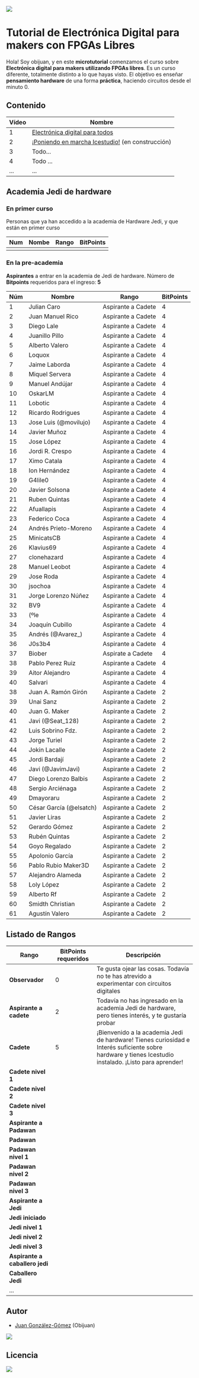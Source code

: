 ![](https://github.com/Obijuan/digital-electronics-with-open-FPGAs-tutorial/raw/master/wiki/portada/alicia-maker.jpg)

# Tutorial de Electrónica Digital para makers con FPGAs Libres

Hola! Soy obijuan, y en este **microtutorial** comenzamos el curso sobre **Electrónica digital para makers utilizando FPGAs libres**. Es un curso diferente, totalmente distinto a lo que hayas visto. El objetivo es enseñar **pensamiento hardware** de una forma **práctica**, haciendo circuitos desde el minuto 0.

## Contenido

| Vídeo | Nombre  |
|-------|---------|
| 1 | [Electrónica digital para todos](https://github.com/Obijuan/digital-electronics-with-open-FPGAs-tutorial/wiki/Video-1:-Electr%C3%B3nica-digital-para-todos)    |
| 2 | [¡Poniendo en marcha Icestudio!](https://github.com/Obijuan/digital-electronics-with-open-FPGAs-tutorial/wiki/V%C3%ADdeo-2:-%C2%A1Poniendo-en-marcha-Icestudio!) (en construcción)  |
| 3 | Todo... |
| 4 | Todo ... |
|...|...|

## Academia Jedi de hardware

### En primer curso

Personas que ya han accedido a la academia de Hardware Jedi, y que están en primer curso

|Num  | Nombe   | Rango  | BitPoints |
|-----|---------|--------|-----------|
|     |         |        |           |

### En la pre-academia

**Aspirantes** a entrar en la academia de Jedi de hardware. Número de **Bitpoints** requeridos para el ingreso: **5**

|Núm|  Nombre               |  Rango             |  BitPoints |
|------|-----------------------|--------------------|------------|
|1     | Julian Caro           | Aspirante a Cadete | 4 |
|2     | Juan Manuel Rico      | Aspirante a Cadete | 4 |
|3     | Diego Lale            | Aspirante a Cadete | 4 |
|4     | Juanillo Pillo        | Aspirante a Cadete | 4 |
|5     | Alberto Valero        | Aspirante a Cadete | 4 |
|6     | Loquox                | Aspirante a Cadete | 4 |
|7     | Jaime Laborda         | Aspirante a Cadete | 4 |
|8     | Miquel Servera        | Aspirante a Cadete | 4 |
|9     | Manuel Andújar        | Aspirante a Cadete | 4 |
|10    | OskarLM               | Aspirante a Cadete | 4 |
|11    | Lobotic               | Aspirante a Cadete | 4 |
|12    | Ricardo Rodrigues     | Aspirante a Cadete | 4 |
|13    | Jose Luis (@movilujo) | Aspirante a Cadete | 4 |
|14    | Javier Muñoz          | Aspirante a Cadete | 4 |
|15    | Jose López            | Aspirante a Cadete | 4 |
|16    | Jordi R. Crespo       | Aspirante a Cadete | 4 |
|17    | Ximo Catala           | Aspirante a Cadete | 4 |
|18    | Ion Hernández         | Aspirante a Cadete | 4 |
|19    | G4lile0               | Aspirante a Cadete | 4 |
|20    | Javier Solsona        | Aspirante a Cadete | 4 |
|21    | Ruben Quintas         | Aspirante a Cadete | 4 |
|22    | Afuallapis            | Aspirante a Cadete | 4 |
|23    | Federico Coca         | Aspirante a Cadete | 4 |
|24    | Andrés Prieto-Moreno  | Aspirante a Cadete | 4 |
|25    | MinicatsCB            | Aspirante a Cadete | 4 |
|26    | Klavius69             | Aspirante a Cadete | 4 |
|27    | clonehazard           | Aspirante a Cadete | 4 |
|28    | Manuel Leobot         | Aspirante a Cadete | 4 |
|29    | Jose Roda               | Aspirante a Cadete | 4 |
|30    | jsochoa                 | Aspirante a Cadete | 4 |
|31    | Jorge Lorenzo Núñez     | Aspirante a Cadete | 4 |
|32    | BV9                     | Aspirante a Cadete | 4 |
|33    | (ºle                    | Aspirante a Cadete | 4 |
|34    | Joaquín Cubillo         | Aspirante a Cadete | 4 |
|35    | Andrés (@Avarez_)     | Aspirante a Cadete | 4 |
|36    | J0s3b4                | Aspirante a Cadete | 4 |
|37    | Biober                | Aspirate a Cadete  | 4 |
|38    | Pablo Perez Ruiz      | Aspirante a Cadete | 4 |
|39    | Aitor Alejandro       | Aspirante a Cadete | 4 |
|40    | Salvari               | Aspirante a Cadete | 4 |
|38    | Juan A. Ramón Girón   | Aspirante a Cadete | 2 |
|39    | Unai Sanz             | Aspirante a Cadete | 2 |
|40    | Juan G. Maker         | Aspirante a Cadete | 2 |
|41    | Javi (@Seat_128)      | Aspirante a Cadete | 2 |
|42    | Luis Sobrino Fdz.     | Aspirante a Cadete | 2 |
|43    | Jorge Turiel          | Aspirante a Cadete | 2 |
|44    | Jokin Lacalle         | Aspirante a Cadete | 2 |
|45    | Jordi Bardají         | Aspirante a Cadete | 2 |
|46    | Javi (@JavimJavi)     | Aspirante a Cadete | 2 |
|47    | Diego Lorenzo Balbis  | Aspirante a Cadete | 2 |
|48    | Sergio Arciénaga      | Aspirante a Cadete | 2 |
|49    | Dmayoraru             | Aspirante a Cadete | 2 |
|50    | César García (@elsatch) | Aspirante a Cadete | 2 |
|51    | Javier Liras            | Aspirante a Cadete | 2 |
|52    | Gerardo Gómez           | Aspirante a Cadete | 2 |
|53    | Rubén Quintas           | Aspirante a Cadete | 2 |
|54    | Goyo Regalado           | Aspirante a Cadete | 2 |
|55    | Apolonio García         | Aspirante a Cadete | 2 |
|56    | Pablo Rubio Maker3D     | Aspirante a Cadete | 2 |
|57    | Alejandro Alameda       | Aspirante a Cadete | 2 |
|58    | Loly López              | Aspirante a Cadete | 2 |
|59    | Alberto Rf              | Aspirante a Cadete | 2 |
|60    | Smidth Christian        | Aspirante a Cadete | 2 |
|61    | Agustín Valero          | Aspirante a Cadete | 2 |

## Listado de Rangos

| Rango          |  BitPoints requeridos  |  Descripción  |
|----------------|-------------|---------------|
| **Observador** |  0          | Te gusta ojear las cosas. Todavía no te has atrevido a experimentar con circuitos digitales
| **Aspirante a cadete** |  2  | Todavía no has ingresado en la academia Jedi de hardware, pero tienes interés, y te gustaría probar
| **Cadete**    |  5  |  ¡Bienvenido a la academia Jedi de hardware! Tienes curiosidad e Interés suficiente sobre hardware y tienes Icestudio instalado. ¡Listo para aprender!
| **Cadete nivel 1** |     |
| **Cadete nivel 2** |    |
| **Cadete nivel 3** |   |
| **Aspirante a Padawan** |  |
| **Padawan** | |
| **Padawan nivel 1** | | 
| **Padawan nivel 2** | |
| **Padawan nivel 3** | |
| **Aspirante a Jedi**| |
| **Jedi iniciado** |  |
| **Jedi nivel 1** |  |
| **Jedi nivel 2** |  |
| **Jedi nivel 3** |  |
| **Aspirante a caballero jedi** | |
| **Caballero Jedi** |  |
| ... |  |

## Autor

* [Juan González-Gómez](https://github.com/Obijuan) (Obijuan)

![](https://github.com/Obijuan/digital-electronics-with-open-FPGAs-tutorial/raw/master/wiki/portada/logos-urjc-gsyc-peloto-jderobot.png)

## Licencia

![](https://github.com/Obijuan/digital-electronics-with-open-FPGAs-tutorial/raw/master/wiki/portada/attribution-share-alike-creative-commons-license.png)

